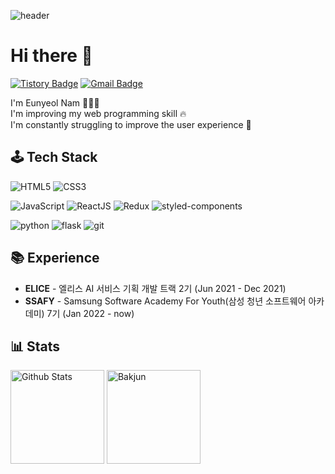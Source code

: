 ![header](https://capsule-render.vercel.app/api?type=waving&color=F9E4AA&height=250&section=header&text=Eunyeol%20Nam&&fontColor=484848&fontSize=70&animation=fadeIn&fontAlignY=38&desc=Software%20Developer%20💻&descAlignY=60&descAlign=67)

# Hi there 👋

[![Tistory Badge](https://img.shields.io/badge/Tech%20Blog-01A9DB?style=flat&logo=DPD&logoColor=white)](https://nyol.tistory.com/)
[![Gmail Badge](https://img.shields.io/badge/Gmail-D14836?style=flat&logo=Gmail&logoColor=white)](mailto:ney9083@gmail.com)

I'm Eunyeol Nam 🧑🏻‍💻  <br />
I'm improving my web programming skill 🔥 <br />
I'm constantly struggling to improve the user experience 🤔 <br />

## 🕹 Tech Stack

![HTML5](https://img.shields.io/badge/-HTML5-E34F26?&style=flat&logo=html5&logoColor=white) ![CSS3](https://img.shields.io/badge/-CSS3-1572B6?&style=flat&logo=css3&logoColor=white)

![JavaScript](https://img.shields.io/badge/-JavaScript-F7DF1E?&style=flat&logo=javascript&logoColor=white) ![ReactJS](https://img.shields.io/badge/-ReactJs-61DAFB?logo=react&logoColor=white&style=flat) ![Redux](https://img.shields.io/badge/-Redux-764ABC?&style=flat&logo=redux&logoColor=white) ![styled-components](https://img.shields.io/badge/-Styledcomponents-DB7093?&style=flat&logo=Styledcomponents&logoColor=white)

![python](https://img.shields.io/badge/-Python-3776AB?&style=flat&logo=Python&logoColor=white) ![flask](https://img.shields.io/badge/-flask-000000?&style=flat&logo=Flask&logoColor=white) ![git](https://img.shields.io/badge/-git-f05032?&style=flat&logo=git&logoColor=white)

## 📚 Experience

- **ELICE** - 엘리스 AI 서비스 기획 개발 트랙 2기 (Jun 2021 - Dec 2021)
- **SSAFY** - Samsung Software Academy For Youth(삼성 청년 소프트웨어 아카데미) 7기 (Jan 2022 - now)

## 📊 Stats

<p align="left">
  <img src="https://github-readme-stats.vercel.app/api?username=Eunyeol-Lucas&show_icons=true&count_private=true&theme=tokyonight&hide_border=true&bg_color=0d1017" alt="Github Stats" height="150px" />
  <img src="http://mazassumnida.wtf/api/v2/generate_badge?boj=ney9083" alt="Bakjun" height="150px" />
</p>



